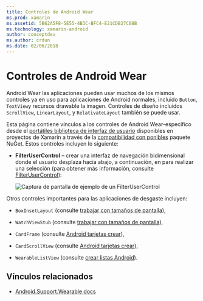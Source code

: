 ```yaml
---
title: Controles de Android Wear
ms.prod: xamarin
ms.assetid: 5B62A5F8-5E55-4B3C-BFC4-E21CDB27C08B
ms.technology: xamarin-android
author: conceptdev
ms.author: crdun
ms.date: 02/06/2018
---
```


# <a name="android-wear-controls"></a>Controles de Android Wear

Android Wear las aplicaciones pueden usar muchos de los mismos controles ya en uso para aplicaciones de Android normales, incluido `Button`, `TextView`y recursos drawable la imagen. Controles de diseño incluidos `ScrollView`, `LinearLayout`, y `RelativateLayout` también se puede usar.

Esta página contiene vínculos a los controles de Android Wear-específico desde el [portátiles biblioteca de interfaz de usuario](https://developer.android.com/training/wearables/apps/layouts.html#UiLibrary) disponibles en proyectos de Xamarin a través de la [compatibilidad con ponibles](https://www.nuget.org/packages/Xamarin.Android.Wear/) paquete NuGet. Estos controles incluyen lo siguiente:

-   **FilterUserControl** &ndash; crear una interfaz de navegación bidimensional donde el usuario desplaza hacia abajo, a continuación, en para realizar una selección (para obtener más información, consulte [FilterUserControl](~/android/wear/user-interface/controls/gridviewpager.md)):

    ![Captura de pantalla de ejemplo de un FilterUserControl](images/gridviewpager.png)

Otros controles importantes para las aplicaciones de desgaste incluyen:

* `BoxInsetLayout` (consulte [trabajar con tamaños de pantalla](~/android/wear/screen-sizes.md)),

* `WatchViewStub` (consulte [trabajar con tamaños de pantalla](~/android/wear/screen-sizes.md)),

* `CardFrame` (consulte [Android tarjetas crear](https://developer.android.com/training/wearables/ui/cards.html)),

* `CardScrollView` (consulte [Android tarjetas crear](https://developer.android.com/training/wearables/ui/cards.html)),

* `WearableListView` (consulte [crear listas Android](https://developer.android.com/training/wearables/ui/lists.html)).


## <a name="related-links"></a>Vínculos relacionados

- [Android.Support.Wearable docs](https://developer.android.com/reference/android/support/wearable/view/package-summary.html)
